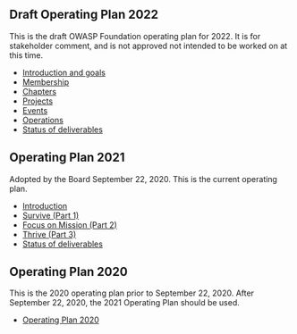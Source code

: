 ## Draft Operating Plan 2022

This is the draft OWASP Foundation operating plan for 2022. It is for stakeholder comment, and is not approved not intended to be worked on at this time.

- [Introduction and goals](2022/intro)
- [Membership](2022/membership)
- [Chapters](2022/chapters)
- [Projects](2022/projects)
- [Events](2022/events)
- [Operations](2022/operations)
- [Status of deliverables](2022/status)

## Operating Plan 2021

Adopted by the Board September 22, 2020. This is the current operating plan.

- [Introduction](2021/intro)
- [Survive (Part 1)](2021/survive-2021)
- [Focus on Mission (Part 2)](2021/focus-on-mission-2021)
- [Thrive (Part 3)](2021/thrive-2021)
- [Status of deliverables](2021/status)

## Operating Plan 2020

This is the 2020 operating plan prior to September 22, 2020. After September 22, 2020, the 2021 Operating Plan should be used.

- [Operating Plan 2020](2020/2020)
